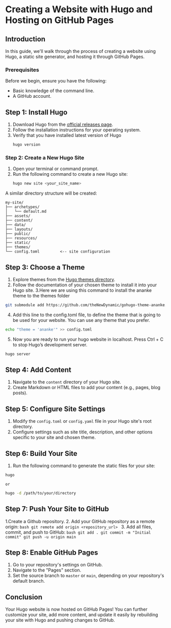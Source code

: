 # Creating a Website with Hugo and Hosting on GitHub Pages

## Introduction
In this guide, we'll walk through the process of creating a website using Hugo, a static site generator, and hosting it through GitHub Pages.

### Prerequisites
Before we begin, ensure you have the following:
- Basic knowledge of the command line.
- A GitHub account.

## Step 1: Install Hugo
1. Download Hugo from the [official releases page](https://github.com/gohugoio/hugo/releases).
2. Follow the installation instructions for your operating system. 
3. Verify that you have installed latest version of Hugo
    ```bash
    hugo version
    ```

### Step 2: Create a New Hugo Site

1. Open your terminal or command prompt.
2. Run the following command to create a new Hugo site:
    ```bash
    hugo new site <your_site_name>
    ```

A similar directory structure will be created:

```
my-site/
├── archetypes/
│   └── default.md
├── assets/
├── content/
├── data/
├── layouts/
├── public/
├── resources/
├── static/
├── themes/
└── config.toml         <-- site configuration
```

<!-- 
1. Download a theme into the same-named folder.
   Choose a theme from https://themes.gohugo.io/ or
   create your own with the "hugo new theme <THEMENAME>" command.
2. Perhaps you want to add some content. You can add single files
   with "hugo new <SECTIONNAME>/<FILENAME>.<FORMAT>".
3. Start the built-in live server via "hugo server".

Visit https://gohugo.io/ for quickstart guide and full documentation.
-->

## Step 3: Choose a Theme
1. Explore themes from the [Hugo themes directory](https://themes.gohugo.io/).
2. Follow the documentation of your chosen theme to install it into your Hugo site.
3.Here we are using this command to install the ananke theme to the themes folder

```bash
git submodule add https://github.com/theNewDynamic/gohugo-theme-ananke.git themes/ananke
```
4. Add this line to the config.toml file, to define the theme that is going to be used for your website. You can use any theme that you prefer. 
```bash
echo "theme = 'ananke'" >> config.toml
```
5. Now you are ready to run your hugo website in localhost. Press Ctrl + C to stop Hugo’s development server.
```bash
hugo server
```

## Step 4: Add Content
1. Navigate to the `content` directory of your Hugo site.
2. Create Markdown or HTML files to add your content (e.g., pages, blog posts).

## Step 5: Configure Site Settings
1. Modify the `config.toml` or `config.yaml` file in your Hugo site's root directory.
2. Configure settings such as site title, description, and other options specific to your site and chosen theme.

## Step 6: Build Your Site
1. Run the following command to generate the static files for your site:
```bash
hugo
```
    or
```bash
hugo -d /path/to/your/directory
```


## Step 7: Push Your Site to GitHub
1.Create a Github repository.
2. Add your GitHub repository as a remote origin:
    ```bash
    git remote add origin <repository_url>
    ```
3. Add all files, commit, and push to GitHub:
        ```bash
    git add .
    git commit -m "Initial commit"
    git push -u origin main
    ```
## Step 8: Enable GitHub Pages
1. Go to your repository's settings on GitHub.
2. Navigate to the "Pages" section.
3. Set the source branch to `master` or `main`, depending on your repository's default branch.

## Conclusion
Your Hugo website is now hosted on GitHub Pages! You can further customize your site, add more content, and update it easily by rebuilding your site with Hugo and pushing changes to GitHub.


